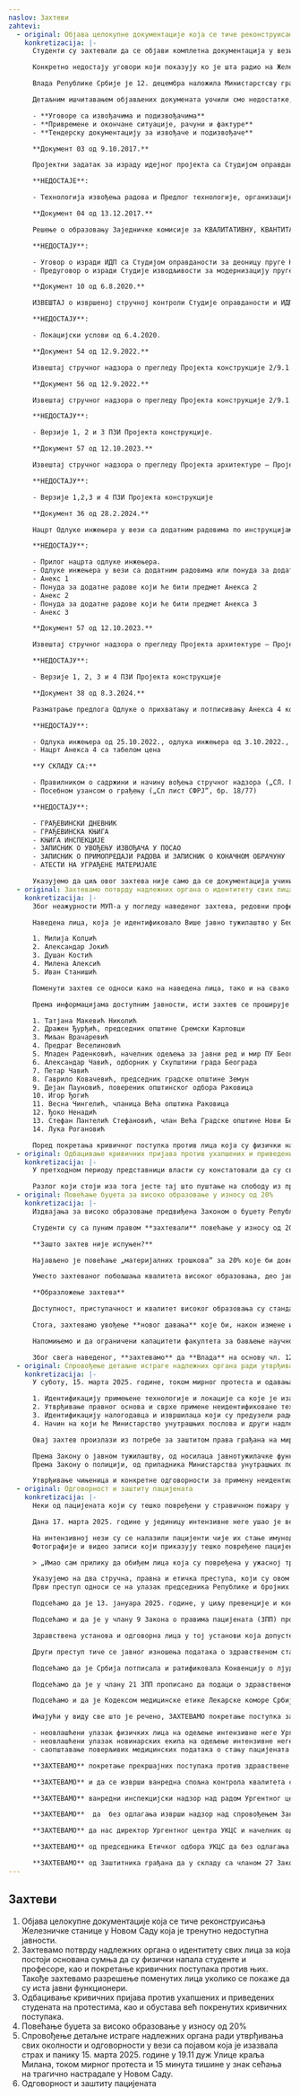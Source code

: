 ```yaml
---
naslov: Захтеви
zahtevi:
  - original: Објава целокупне документације која се тиче реконструисања Железничке станице у Новом Саду која је тренутно недоступна јавности.
    konkretizacija: |-
      Студенти су захтевали да се објави комплетна документација у вези са реконструкцијом Железничке станице у Новом Саду. Првобитни одговор на овако постављен захтев био је да документацијом располаже само Тужилаштво, да би убрзо након тога она била непотпуно објављена од стране других државних органа. Наше колеге са техничких факултета, као и из Удружења архитеката Србије, уочиле су да у објављеним документима недостаје кључна документација неопходна за утврђивање кривичне одговорности лица која су руководила реконструкцијом Железничке станице и била на њој ангажована.

      Конкретно недостају уговори који показују ко је шта радио на Железничкој станици и колико је то коштало, зашто је цена реконструкције скочила пет пута, као и ко је одговоран што је Железничка станица два пута свечано отварана без употребне дозволе.

      Влада Републике Србије је 12. децембра наложила Министарстсву грађевинарства, саобраћаја и инфраструктуре (МГСИ) да објави сва документа која том министарству „стоје на располагању“ и која се „тичу могућег извршења кривичног дела услед обрушавања надстрешнице на станичној згради у Новом Саду“. Оваква формулација оставља простор Министарству да не објави неки документ јер га нема на располагању или сматра да није у вези са обрушавањем надстрешнице. Као последица наведеног, објављеноје 195 докумената наспрам 857 колико их има Тужилаштво.

      Детаљним ишчитавањем објављених докумената уочили смо недостатке, од којих као кључне издвајамо:

      - **Уговоре са извођачима и подизвођачима**
      - **Привремене и окончане ситуације, рачуни и фактуре**
      - **Тендерску документацију за извођаче и подизвођаче**

      **Документ 03 од 9.10.2017.**

      Пројектни задатак за израду идејног пројекта са Студијом оправданости модернизације, реконструкције и изградње пруге БГ-СУ-државна граница.

      **НЕДОСТАЈЕ**:

      - Технологија извођења радова и Предлог технологије, организације и динамике извођења радова у складу са карактеристикама пројектованих објеката (налог из пројектног задатка).

      **Документ 04 од 13.12.2017.**

      Решење о образовању Заједничке комисије за КВАЛИТАТИВНУ, КВАНТИТАТИВНУ И ФИНАНСИЈСКУ КОНТРОЛУ ДОКУМЕНТАЦИЈЕ која је предмет Уговора о изради Идејног пројекта са Студијом оправданости за деоницу пруге НС-СУ-државна границ**а.**

      **НЕДОСТАЈУ**:

      - Уговор о изради ИДП са Студијом оправданости за деоницу пруге НС-СУ-државна граница (Келебија) број 340-01-00493/2017-04 од 20.10.2017. између РС, Саобраћајног института ЦИП и Инфраструктуре железнице Србије ад.
      - Предуговор о изради Студије изводљивости за модернизацију пруге БГ-СУ-државна граница (Келебија) од 14.4.2015. број 340-01-00073/2015-01 између РС и Саобраћајногинститута ЦИП.

      **Документ 10 од 6.8.2020.**

      ИЗВЕШТАЈ о извршеној стручној контроли Студије оправданости и ИДП-а.

      **НЕДОСТАЈУ**:

      - Локацијски услови од 6.4.2020.

      **Документ 54 од 12.9.2022.**

      Извештај стручног надзора о прегледу Пројекта конструкције 2/9.1.1.1. – статички прорачун – Верзија 3 Пројекта за извођење (ПЗИ).

      **Документ 56 од 12.9.2022.**

      Извештај стручног надзора о прегледу Пројекта конструкције 2/9.1.1.1. – детаљи арматуре и челика - Верзија 3 Пројектазаизвођење (ПЗИ).

      **НЕДОСТАЈУ**:

      - Верзије 1, 2 и 3 ПЗИ Пројекта конструкције.

      **Документ 57 од 12.10.2023.**

      Извештај стручног надзора о прегледу Пројекта архитектуре – Пројекта за извођење (ПЗИ) – Верзија 4

      **НЕДОСТАЈУ**:

      - Верзије 1,2,3 и 4 ПЗИ Пројекта конструкције

      **Документ 36 од 28.2.2024.**

      Нацрт Одлуке инжењера у вези са додатним радовима по инструкцијама финансијера / наручиоца који ће бити предмет Анекса 4.

      **НЕДОСТАЈУ**:

      - Прилог нацрта одлуке инжењера.
      - Одлуке инжењера у вези са додатним радовима или понуда за додатне радове који ће бити предмет Анекса 1.
      - Анекс 1
      - Понуда за додатне радове који ће бити предмет Анекса 2
      - Анекс 2
      - Понуда за додатне радове који ће бити предмет Анекса 3
      - Анекс 3

      **Документ 57 од 12.10.2023.**

      Извештај стручног надзора о прегледу Пројекта архитектуре – Пројекта за извођење (ПЗИ) – верзија 4

      **НЕДОСТАЈУ**:

      - Верзије 1, 2, 3 и 4 ПЗИ Пројекта конструкције

      **Документ 38 од 8.3.2024.**

      Разматрање предлога Одлуке о прихватању и потписивању Анекса 4 комерцијалног уговора од 07.07.2018.

      **НЕДОСТАЈУ**:

      - Одлука инжењера од 25.10.2022., одлука инжењера од 3.10.2022., одлука инжењера од 8.3.2024.
      - Нацрт Анекса 4 са табелом цена

      **У СКЛАДУ СА:**

      - Правилником о садржини и начину вођења стручног надзора („СЛ. Гласник РС“, бр. 22/2015 и 24/2017)
      - Посебном узансом о грађењу („Сл лист СФРЈ“, бр. 18/77)

      **НЕДОСТАЈУ**:

      - ГРАЂЕВИНСКИ ДНЕВНИК
      - ГРАЂЕВИНСКА КЊИГА
      - КЊИГА ИНСПЕКЦИЈЕ
      - ЗАПИСНИК О УВОЂЕЊУ ИЗВОЂАЧА У ПОСАО
      - ЗАПИСНИК О ПРИМОПРЕДАЈИ РАДОВА И ЗАПИСНИК О КОНАЧНОМ ОБРАЧУНУ
      - АТЕСТИ НА УГРАЂЕНЕ МАТЕРИЈАЛЕ

      Указујемо да циљ овог захтева није само да се документација учини доступном јавности, већ да се подстакне Тужилаштво да у оквиру свог система функционисања исту прегледа, те да након тога предузме кораке који су предвиђени законом.
  - original: Захтевамо потврду надлежних органа о идентитету свих лица за која постоји основана сумња да су физички напала студенте и професоре, као и покретање кривичних поступака против њих. Такође захтевамо разрешење поменутих лица уколико се покаже да су иста јавни функционери.
    konkretizacija: |-
      Због неажурности МУП-а у погледу наведеног захтева, редовни професор и декан Факултета драмских уметности (ФДУ) је 2.12.2024. у име факултета поднео кривичну пријаву Трећем основном јавном тужилаштву. Поднета кривична пријава се односи на лица за која постоји основана сумња да су дана 22.11.2024. физички насрнула на студенте и професоре поменутог факултета, те да су извршила кривично дело Насилничко понашање као и Насилничко понашање на јавном скупу или спортској приредби.

      Наведена лица, која је идентификовало Више јавно тужилаштво у Београду, су:

      1. Милија Колџић
      2. Александар Јокић
      3. Душан Костић
      4. Милена Алексић
      5. Иван Станишић

      Поменути захтев се односи како на наведена лица, тако и на свако будуће лице које буде физички напало студенте и професоре и сва друга лица која учествују у мирним грађанским окупљањима.

      Према информацијама доступним јавности, исти захтев се проширује и на лица чији идентитет још увек није потврђен од стране надлежних органа, а за која се сумња да су:

      1. Татјана Макевић Николић
      2. Дражен Ђурђић, председник општине Сремски Карловци
      3. Миљан Врачаревић
      4. Предраг Веселиновић
      5. Младен Раденковић, начелник одељења за јавни ред и мир ПУ Београд
      6. Александар Чавић, одборник у Скупштини града Београда
      7. Петар Чавић
      8. Гаврило Ковачевић, председник градске општине Земун
      9. Дејан Пауновић, повереник општинског одбора Раковица
      10. Игор Ђогић
      11. Весна Чингелић, чланица Већа општина Раковица
      12. Ђоко Ненадић
      13. Стефан Пантелић Стефановић, члан Већа Градске општине Нови Београд
      14. Лука Рогановић

      Поред покретања кривичног поступка против лица која су физички нападала професоре и студенте, и за која ће се то тек потврдити, а ако се испостави да су та лица јавни функционери, у смислу чл. 2, ст. 1, тач. 3-4 Закона о спречавању корупције и чл. 112, ст. 3 Кривичног законика, упоредо захтевамо да се иста разреше дужности.
  - original: Одбацивање кривичних пријава против ухапшених и приведених студената на протестима, као и обустава већ покренутих кривичних поступака.
    konkretizacija: |-
      У претходном периоду представници власти су констатовали да су сви учесници грађанских протеста пуштени на слободу. Међутим, то се не сматра успуњењем захтева.

      Разлог који стоји иза тога јесте тај што пуштање на слободу из притвора не гарантује да та лица неће бити кривично гоњена, нити да против њих неће бити донета осуђујућа пресуда. У складу с изнетим, захтевамо да се против свих студената и професора учесника грађанских протеста одбаце кривичне пријаве, а уколико је кривични поступак у току, да се исти обустави.
  - original: Повећање буџета за високо образовање у износу од 20%
    konkretizacija: |-
      Издвајања за високо образовање предвиђена Законом о буџету Републике Србије за 2025. годину из извора Општих прихода и примања буџета износе **60,15 милијарди динара**. У састав издвајања за високо образовање улазе ставке буџета _Више и универзитетско образовање_ (глава 26.4), _Студентски стандард_ (глава 26.5) и _Криминалистичко полицијски универзитет_ (глава 15.1).

      Студенти су са пуним правом **захтевали** повећање у износу од 20% претходно поменутих средстава (тј. повећање за око **12,03 милијарди динара**, односно **102,8 милиона евра**), које би ниво улагања у високо образовање приближило нивоу улагања земаља централне и источне Европе (1,71%БДП, према методологији _OECD_).

      **Зашто захтев није испуњен?**

      Најављено је повећање „материјалних трошкова“ за 20% које би довело до повећања укупног буџета у износу од тек 4% (тј. 22 милиона евра). „Материјални трошкови“, дакле, означавају **тек сегмент буџета** за _Више и универзитетско образовање_.

      Уместо захтеваног побољшања квалитета високог образовања, део јавности доведен је у заблуду да је захтев испуњен.

      **Образложење захтева**

      Доступност, приступачност и квалитет високог образовања су стандард прогресивног друштва и његово финансирање не сме бити упитно. Држава је дужна да обезбеди услове у којима је високо образовање избор који је доступан свима, уз квалитет који је конкурентан на светским ранг-листама универзитета. Пребацивањем финансијског терета са студената на примања из буџета значајно би се олакшали услови студирања на свим нивоима студија, те би се омогућила већа партиципација финансијски угрожених категорија друштва у високом образовању.

      Стога, захтевамо увођење **новог давања** које би, након измене и допуне Закона о високом образовању, факултетима обезбедило средства **у висини од 50% укупне вредности ЕСПБ бодова** које би студенти иначе плаћали. Тиме би се издвајања за високо образовање повећала, без промене саме цене ЕСПБ бода (коју одређују факултети), а **студенти би плаћали 50% нижу школарину од целокупног износа**. Сматрамо да је ово први корак ка бесплатном образовању. Даље, захтевамо да се остатак средстава равномерно расподели између осталих ставки буџетских глава _Студентски стандард_ и _Више и универзитетско образовање_, изузимајући зараде и др. приходе запослених.

      Напомињемо и да ограничени капацитети факултета за бављење научно-истраживачким радом спутавају друштво у погледу технолошких и економских потенцијала, док недовољно финансирање истраживања последично доводи до девалуације стручног кадра и подстиче његово исељавање из земље.

      Због свега наведеног, **захтевамо** да **Влада** на основу чл. 123 тч. 4 Устава Републике Србије и чл. 150. ст. 1. а у вези са чл. 171. Пословника Народне скупштине, поднесе Народној скупштини **Предлог о изменама и допунама Закона о буџету Републике Србије** за 2025. годину, у сврхе повећања буџета за високо образовање у износу од **12,03 милијарде динара**. Такође. захтевамо **измену и допуну Закона о високом образовању** у којем би се држава обавезала на учешће од 50% од укупне вредности ЕСПБ бода. Сматрамо да су захтеви испуњени када Народна скупштина коначно усвоји поднети Предлог у изворном облику, уз захтевану измену и допуну Закона о високом образовању. Подсећамо да је у складу са чл. 106 Устава Републике Србије могуће и сазивање ванредног заседања, што би довело до скорије деблокаде факултета, под условом да су претходно испуњена прва три захтева. Испуњењем ових захтева, ниво издвајања за високо образовање износио би 110,55 милијарди динара и удео издатака за високошколско образовање у Србији би тиме достигао **1,11% бруто домаћег производа**, што сматрамо минималним прихватљивим нивоом улагања и у будућим Законима о буџету.
  - original: Спровођење детаљне истраге надлежних органа ради утврђивања свих околности и одговорности у вези са појавом која је изазвала страх и панику 15. марта 2025. године у 19.11 дуж Улице краља Милана, током мирног протеста и 15 минута тишине у знак сећања на трагично настрадале у Новом Саду.
    konkretizacija: |-
      У суботу, 15. марта 2025. године, током мирног протеста и одавања поште настрадалима у Новом Саду, дошло је до појаве непознатог порекла, која је изазвала страх и панику међу грађанима. Имајући у виду озбиљност овог догађаја и потенцијалне безбедносне импликације, а у складу са законским обавезама надлежних органа у области очувања јавног реда, мира и безбедности грађана, захтевамо спровођење детаљне истраге, као и утврђивање свих  релевантних околности, укључујући:  

      1. Идентификацију примењене технологије и локације са које је изазвана неидентификована појава; 
      2. Утврђивање правног основа и сврхе примене неидентификоване технологије, као и утврђивање основаности и оправданости њене примене 15. марта 2025. године; 
      3. Идентификацију налогодавца и извршилаца који су предузели радњу која је довела до неидентификоване појаве, те покретање одговарајућег поступка у складу са законом, без  одлагања; 
      4. Начин на који ће Министaрство унутрашњих послова и други надлежни органи убудуће спречити неосновану и неоправдану примену неидентификоване технологије као  средства принуде током мирних окупљања грађана.  

      Овај захтев произлази из потребе за заштитом права грађана на мирно окупљање, које је јасно дефинисано Уставом Републике Србије и Законом о јавном окупљању. Права на слободу окупљања и изражавања мишљења представљају једне од основних стубова демократског друштва. Евидентно је да је ово чин застрашивања грађана и нарушавање основних људских права.  

      Према Закону о јавном тужилаштву, од носилаца јавнотужилачке функције очекује се да стручно, савесно, непристрасно, правично и без непотребног одлагања врше ту функцију, као и да се поштује самосталност у раду јавног тужилаштва.  
      Према Закону о полицији, од припадника Министарства унутрашњих послова очекује се да се понашају професионално, да делају непристрасно и деполитизовано, као и да поштују законске прописе.   

      Утврђивање чињеница и конкретне одговорности за примену неидентификоване технологије која је употребљена као средство принуде током мирног одавања поште настрадалима у Новом Саду представља кључни корак ка осигурању заштите људских права и спречавању сличних појава у будућности.
  - original: Одговорност и заштиту пацијената
    konkretizacija: |-
      Неки од пацијената који су тешко повређени у стравичном пожару у месту Кочани у Северној Македонији превезени су на лечење у Београд и смештени на одељење за интензивну негу Ургентног центра Универзитетског клиничког центра Србије (УКЦС). 

      Дана 17. марта 2025. године у јединицу интензивне неге ушао је велики број физичких лица укључујући председника Републике Србије, министра здравља у оставци и новинарску екипу. Ова лица су прекршила низ хигијенских мера које имају за циљ заштиту пацијената од ризичних фактора који могу до доведу до озбиљног угрожавања здравља и живота пацијената. Пропусти, између осталог, укључују: некоришћење адекватне обуће и одеће, некоришћење адекватне заштитне опреме за аудиовизуалну опрему, неправилно ношење заштитног мантила, уклањање заштитне маске приликом давање изјава за медије, додиривање пацијената без коришћења заштитних рукавца. 

      На интензивној нези су се налазили пацијенти чије их стање имунодефицијенције, настало због термичког оштећења коже, ставља у екстреман ризик од инфекција које би извесно угрозиле њихово здравље и живот, а од којих су посебно опасне и етички и професионално недопустиве превентабилне болничке инфекције. Овим пропустима флагрантно су прекршена правила медицинске струке и етике. 
      Фотографије и видео записи који приказују тешко повређене пацијенте објављени су у домаћим медијима. Напомињемо да су ови пацијенти страни држављани, међу којима велики број малолетних лица. Неки од записа доказују и приступ неовлашћеног лица температурној листи пацијента, а која представља поверљив медицински документ. Јавност је изјавом председника Републике Србије за медије стекла увид и у поверљиве медицинске информације које су изнете на следећи начин:

      > „Имао сам прилику да обиђем лица која су повређена у ужасној трагедији у Кочанима у Северној Македонији. Овде на Клиничком центру лежи деветоро њих. Ја сам обишао претходно њих двоје, онда смо заједно обишли њих седморо. Последње лице које смо обишли је у животној опасности, остали нису, иако то не би требало да се каже. Степен опекотина је од четири посто, да не бих плашио породице, до много вишег нивоа.”

      Указујемо на два стручна, правна и етичка преступа, који су овом приликом учињени.
      Први преступ односи се на улазак председника Републике и бројних чланова новинарских екипа у јединицу интензивне неге једне од најугледнијих здравствених установа у Србији, и то без одговарајуће заштите, чиме је угрожено здравље пацијената са опекотинама који су подложни инфекцијама. Једна од фотографија показује чак да председник Републике без заштитних рукавица додирује таквог пацијената.

      Подсећамо да је 13. јануара 2025. године, у циљу превенције и контроле ширења респираторних инфекција, Централна комисија за болничке инфекције УКЦС увела забрану посета хоспитализованим пацијентима на свим клиникама УКЦС.

      Подсећамо и да је у члану 9 Закона о правима пацијената (ЗПП) прописано да пацијент има право на благовремену и квалитетну здравствену услугу, у складу са својим здравственим стањем и утврђеним стручним стандардима. Право на квалитет здравствене услуге подразумева одговарајући ниво пружања здравствених услуга и хуманог односа према пацијенту. У члану 10 ЗПП гарантовано је право пацијената на безбедност у остваривању здравствене заштите и у том смислу здравствена установа је дужна да се стара о безбедности у пружању здравствене заштите, као и да континуирано прати факторе ризика и преузима мере за његово снижење.

      Здравствена установа и одговорна лица у тој установи која допусте да велики број неовлашћених и неадекватно обучених лица уђе на одељење интензивне неге и снима, фотографише и, чак, додирује тешке пацијенте крше елементарна правила струке и протоколе у поступању с имунокомпромитованим пацијентима.

      Други преступ тиче се јавног изношења података о здравственом стању пацијената.

      Подсећамо да је Србија потписала и ратификовала Конвенцију о лјудским правима и биомедицини, којом је прописано да свако има право на поштовање приватног живота у вези са информацијама о своме здрављу (члан 10 Конвенције). Европски суд за људска права у својој пракси нарочито инсистира на заштити права на поштовање приватности у контексту заштите података о здрављу. Дужност је државе не само да обезбеди услове за уживање права на достојанство и приватност, него и да активно обезбеди да се та права НЕ повређују.

      Подсећамо да је у члану 21 ЗПП прописано да подаци о здравственом стању представљају нарочито осетљиве податке о личности пацијента. Те податке су дужни да чувају сви здравствени радници и сарадници, као и сва друга лица запослена у здравственим установама и организацијама здравственог осигурања, којима су ти подаци доступни искључиво зарад обављања њихове законом уређене делатности. Свако ко неовлашћено, односно без пристанка пацијента или законског заступника, износи у јавност податке о туђем здравственом стању, одговоран је за одавање нарочито осетљивих података. Наведена лица могу бити ослобођена дужности чувања здравствених података пацијената само на основу писменог пристанка пацијента, односно његовог законског заступника, или на основу одлуке суда (члан 22 ЗПП). Повреда обавезе чувања нарочито осетљивих података о личности пацијента прекршајно је санкционисана.

      Подсећамо и да је Кодексом медицинске етике Лекарске коморе Србије (ЛКС) прописано да у професионалну тајну спадају сва сазнања лекара о пацијенту и о његовом личном, породичном и социјалном окружењу, као и све информације у вези са утврђивањем, лечењем и праћењем болести до којих је дошао приликом обављања позива. Тајна се одаје само у потребној мери и само одговарајућој особи којој су те информације потребне ради спречавања последица. Поврх тога, када је то допуштено, подаци о пацијенту могу бити саопштени само на начин на који је анонимност пацијената обезбеђена. При томе, мора бити обезбеђено поштовање личног достојанства пацијента. Сматрамо да је одговорност Лекарске коморе Србије да се без одлагања огласи о бескрупулозном кршењу свих професионалних и етичких принципа лекарске струке. 

      Имајући у виду све што је речено, ЗАХТЕВАМО покретање поступка за утврђивање одговорности и разрешење директора УКЦС проф. др Јелене Друловић, директора Ургентног центра УКЦС доц. др Марка Ерцеговца начелника одељења интензивне неге Ургентног центра УКЦС доц. др Душана Мицића због тога што су омогућили односно нису спречили:

      - неовлашћени улазак физичких лица на одељење интензивне неге Ургентног центра УКЦС и то без адекватне заштитне опреме, чиме је створена повећана опасност по здравље и живот имунокомпромитованих пацијената;
      - неовлашћени улазак новинарских екипа на одељење интензивне неге Ургентног центра УКЦС и фотографисање и снимање пацијената који су тамо збринути, чиме је повређено лично достојанство и створена повећана опасност по здравље и живот имунокомпромитованих пацијената;
      - саопштавање поверљивих медицинских података о стању пацијената који су смештени на одељење интензивне неге Ургентног центра УКЦС неовлашћеним лицима, а које је председник Републике Србије изнео у јавност, чиме је повређено достојанство пацијената, миран породичан живот и право на приватност тих пацијената.

      **ЗАХТЕВАМО** покретање прекршајних поступака против здравствене установе, одговорних лица у здравственој установи и здравствених радника који су прекршили обавезу чувања нарочито осетљивих података о личности пацијента супротно одредбама чл. 21 и 22 ЗОПП.

      **ЗАХТЕВАМО** и да се изврши ванредна спољна контрола квалитета стручног рада Ургентног центра УКЦС у складу са чланом 191 Закона о здравственој заштити (ЗЗЗ) те да се закључак и препоруке о извршеном надзору ставе на увид јавности, уз поштовање заштите података о личности.

      **ЗАХТЕВАМО** ванредни инспекцијски надзор над радом Ургентног центра УКЦС те да се извештај о утврђеним повредама и датим препорукама стави на увид јавности у складу са чланом 246 ЗЗЗ и Законом о инспекцијском надзору, уз поштовање заштите података о личности.

      **ЗАХТЕВАМО**  да  без одлагања изврши надзор над спровођењем Закона о заштити података о личности у Ургентном центру УКЦС, односно спроведе инспекцијски надзор у складу са својим овлашћењима из члана 78 и 79 Закона о заштити података о личности. 

      **ЗАХТЕВАМО** да нас директор Ургентног центра УКЦС и начелник одељења интензивне неге Ургентног центра УКЦС без одлагања обавесте о протоколима за поступање у јединицама интензивне неге.

      **ЗАХТЕВАМО** од председника Етичког одбора УКЦС да без одлагања сазове и одржи јавну седницу Етичког одбора и да студентима Медицинског факултета у блокади и јавности доставе писмени налаз и мишљење о томе да ли је 17. марта 2025. године дошло до повреде Етичког  и Пословног кодекса пуштањем неовлашћених лица у јединицу интензивне неге Ургентног центра УКЦС.

      **ЗАХТЕВАМО** од Заштитника грађана да у складу са чланом 27 Закона о заштитнику грађана спроведе поступак контроле рада Ургентног центра УКЦС у вези са повредом права из области здравствене заштите и угрожавањем здравља и живота пацијената на дан 17. марта 2025. године.
---
```

## Захтеви

1. Објава целокупне документације која се тиче реконструисања Железничке станице у Новом Саду која је тренутно недоступна јавности.
2. Захтевамо потврду надлежних органа о идентитету свих лица за која постоји основана сумња да су физички напала студенте и професоре, као и покретање кривичних поступака против њих. Такође захтевамо разрешење поменутих лица уколико се покаже да су иста јавни функционери.
3. Одбацивање кривичних пријава против ухапшених и приведених студената на протестима, као и обустава већ покренутих кривичних поступака.
4. Повећање буџета за високо образовање у износу од 20%
5. Спровођење детаљне истраге надлежних органа ради утврђивања свих околности и одговорности у вези са појавом која је изазвала страх и панику 15. марта 2025. године у 19.11 дуж Улице краља Милана, током мирног протеста и 15 минута тишине у знак сећања на трагично настрадале у Новом Саду.
6. Одговорност и заштиту пацијената

